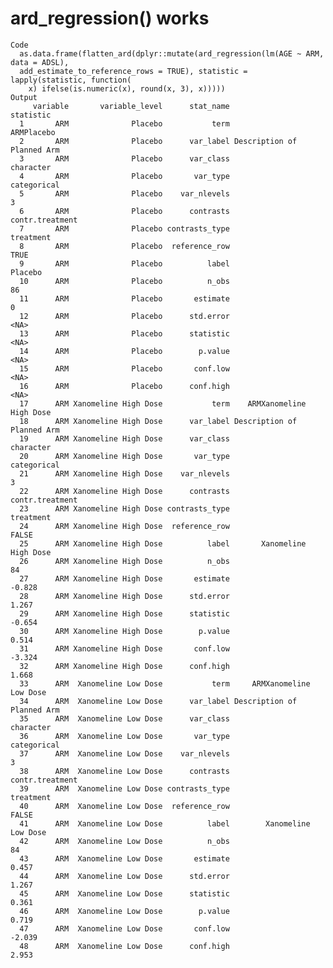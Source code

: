 # ard_regression() works

    Code
      as.data.frame(flatten_ard(dplyr::mutate(ard_regression(lm(AGE ~ ARM, data = ADSL),
      add_estimate_to_reference_rows = TRUE), statistic = lapply(statistic, function(
        x) ifelse(is.numeric(x), round(x, 3), x)))))
    Output
         variable       variable_level      stat_name                  statistic
      1       ARM              Placebo           term                 ARMPlacebo
      2       ARM              Placebo      var_label Description of Planned Arm
      3       ARM              Placebo      var_class                  character
      4       ARM              Placebo       var_type                categorical
      5       ARM              Placebo    var_nlevels                          3
      6       ARM              Placebo      contrasts            contr.treatment
      7       ARM              Placebo contrasts_type                  treatment
      8       ARM              Placebo  reference_row                       TRUE
      9       ARM              Placebo          label                    Placebo
      10      ARM              Placebo          n_obs                         86
      11      ARM              Placebo       estimate                          0
      12      ARM              Placebo      std.error                       <NA>
      13      ARM              Placebo      statistic                       <NA>
      14      ARM              Placebo        p.value                       <NA>
      15      ARM              Placebo       conf.low                       <NA>
      16      ARM              Placebo      conf.high                       <NA>
      17      ARM Xanomeline High Dose           term    ARMXanomeline High Dose
      18      ARM Xanomeline High Dose      var_label Description of Planned Arm
      19      ARM Xanomeline High Dose      var_class                  character
      20      ARM Xanomeline High Dose       var_type                categorical
      21      ARM Xanomeline High Dose    var_nlevels                          3
      22      ARM Xanomeline High Dose      contrasts            contr.treatment
      23      ARM Xanomeline High Dose contrasts_type                  treatment
      24      ARM Xanomeline High Dose  reference_row                      FALSE
      25      ARM Xanomeline High Dose          label       Xanomeline High Dose
      26      ARM Xanomeline High Dose          n_obs                         84
      27      ARM Xanomeline High Dose       estimate                     -0.828
      28      ARM Xanomeline High Dose      std.error                      1.267
      29      ARM Xanomeline High Dose      statistic                     -0.654
      30      ARM Xanomeline High Dose        p.value                      0.514
      31      ARM Xanomeline High Dose       conf.low                     -3.324
      32      ARM Xanomeline High Dose      conf.high                      1.668
      33      ARM  Xanomeline Low Dose           term     ARMXanomeline Low Dose
      34      ARM  Xanomeline Low Dose      var_label Description of Planned Arm
      35      ARM  Xanomeline Low Dose      var_class                  character
      36      ARM  Xanomeline Low Dose       var_type                categorical
      37      ARM  Xanomeline Low Dose    var_nlevels                          3
      38      ARM  Xanomeline Low Dose      contrasts            contr.treatment
      39      ARM  Xanomeline Low Dose contrasts_type                  treatment
      40      ARM  Xanomeline Low Dose  reference_row                      FALSE
      41      ARM  Xanomeline Low Dose          label        Xanomeline Low Dose
      42      ARM  Xanomeline Low Dose          n_obs                         84
      43      ARM  Xanomeline Low Dose       estimate                      0.457
      44      ARM  Xanomeline Low Dose      std.error                      1.267
      45      ARM  Xanomeline Low Dose      statistic                      0.361
      46      ARM  Xanomeline Low Dose        p.value                      0.719
      47      ARM  Xanomeline Low Dose       conf.low                     -2.039
      48      ARM  Xanomeline Low Dose      conf.high                      2.953

